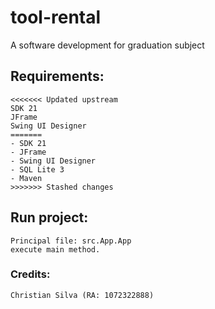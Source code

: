 # tool-rental
A software development for graduation subject


## Requirements:
```
<<<<<<< Updated upstream
SDK 21
JFrame
Swing UI Designer
=======
- SDK 21
- JFrame
- Swing UI Designer
- SQL Lite 3
- Maven
>>>>>>> Stashed changes
```

## Run project:

```
Principal file: src.App.App
execute main method.
```


### Credits: 
```
Christian Silva (RA: 1072322888)
```